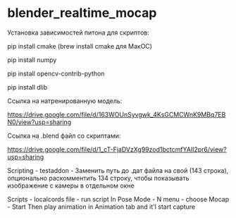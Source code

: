 # blender_realtime_mocap
Установка зависимостей питона для скриптов:

pip install cmake (brew install cmake для МакОС)

pip install numpy

pip install opencv-contrib-python

pip install dlib

Ссылка на натренированную модель:

https://drive.google.com/file/d/163WOUnSyvgwk_4KsGCMCWnK9MBq7EBN0/view?usp=sharing

Ссылка на .blend файл со скриптами:
 
https://drive.google.com/file/d/1_cT-FjaDVzXg99zod1bctcmfYAIl2pr6/view?usp=sharing

Scripting - testaddon - Заменить путь до .дат файла на свой (143 строка), опционально раскомментить 134 строку, чтобы показывать изображение с камеры в отдельном окне

Scripts - localcords file - run script
In Pose Mode - N menu - choose Mocap - Start
Then play animation in Animation tab and it'l start capture


